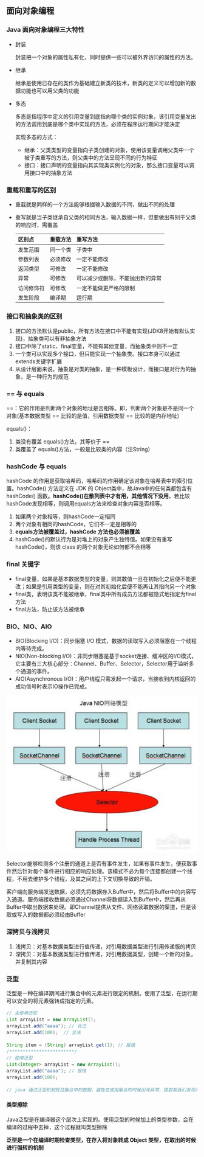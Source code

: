 ## 面向对象编程

### Java 面向对象编程三大特性

+ 封装

  封装把一个对象的属性私有化，同时提供一些可以被外界访问的属性的方法。

+ 继承

  继承是使用已存在的类作为基础建立新类的技术，新类的定义可以增加新的数据功能也可以用父类的功能

+ 多态

  多态是指程序中定义的引用变量到底指向哪个类的实例对象，该引用变量发出的方法调用到底是哪个类中实现的方法，必须在程序运行期间才能决定
  
  实现多态的方式：
  
  + 继承：父类类型的变量指向子类创建的对象，使用该变量调用父类中一个被子类重写的方法，则父类中的方法呈现不同的行为特征
  + 接口：接口声明的变量指向其实现类实例化的对象，那么接口变量可以调用接口中的抽象方法

### 重载和重写的区别

+ 重载就是同样的一个方法能够根据输入数据的不同，做出不同的处理

+ 重写就是当子类继承自父类的相同方法，输入数据一样，但要做出有别于父类的响应时，需覆盖

  | 区别点     | 重载方法 | 重写方法                         |
  | ---------- | -------- | -------------------------------- |
  | 发生范围   | 同一个类 | 子类中                           |
  | 参数列表   | 必须修改 | 一定不能修改                     |
  | 返回类型   | 可修改   | 一定不能修改                     |
  | 异常       | 可修改   | 可以减少或删除，不能抛出新的异常 |
  | 访问修饰符 | 可修改   | 一定不能做更严格的限制           |
  | 发生阶段   | 编译期   | 运行期                           |

### 接口和抽象类的区别

1. 接口的方法默认是public，所有方法在接口中不能有实现(JDK8开始有默认实现)，抽象类可以有非抽象方法
2. 接口中除了static、final变量，不能有其他变量，而抽象类中则不一定
3. 一个类可以实现多个接口，但只能实现一个抽象类。接口本身可以通过extends关键字扩展
4. 从设计层面来说，抽象是对类的抽象，是一种模板设计，而接口是对行为的抽象，是一种行为的规范

### == 与 equals

==：它的作用是判断两个对象的地址是否相等。即，判断两个对象是不是同一个对象(基本数据类型 == 比较的是值，引用数据类型 == 比较的是内存地址)

equals()：

1. 类没有覆盖 equals()方法，其等价于 == 
2. 类覆盖了 equals()方法，一般是比较类的内容（注String）

### hashCode 与 equals

hashCode 的作用是获取哈希码，哈希码的作用确定该对象在哈希表中的索引位置。hashCode() 方法定义在 JDK 的 Object类中，故Java中的任何类都包含有 hashCode() 函数。**hashCode()在散列表中才有用，其他情况下没用**，若比较hashCode发现相等，则调用equals方法来检查对象内容是否相等。

1. 如果两个对象相等，则hashCode一定相同
2. 两个对象有相同的hashCode，它们不一定是相等的
3. **equals方法被覆盖过，hashCode 方法也必须被覆盖**
4. hashCode()的默认行为是对堆上的对象产生独特值。如果没有重写 hashCode()，则该 class 的两个对象无论如何都不会相等

### final 关键字

+ final变量，如果是基本数据类型的变量，则其数值一旦在初始化之后便不能更改；如果是引用类型的变量，则在对其初始化后便不能再让其指向另一个对象
+ final类，表明该类不能被继承，final类中所有成员方法都被隐式地指定为final方法
+ final方法，防止该方法被继承

### BIO、NIO、AIO

+ BIO(Blocking I/O)：同步阻塞 I/O 模式，数据的读取写入必须阻塞在一个线程内等待完成。
+ NIO(Non-blocking I/O)：非同步阻塞是基于socket连接、缓冲区的I/O模式，它主要有三大核心部分：Channel、Buffer、Selector，Selector用于监听多个通道的事件。
+ AIO(Asynchronous I/O)：用户线程只需发起一个请求，当接收到内核返回的成功信号时表示IO操作已完成。

![NIO](pic\NIO.PNG)

Selector能够检测多个注册的通道上是否有事件发生，如果有事件发生，便获取事件然后针对每个事件进行相应的响应处理。该模式不必为每个连接都创建一个线程，不用去维护多个线程，及其之间的上下文切换导致的开销。

客户端向服务端发送数据，必须先将数据存入Buffer中，然后将Buffer中的内容写入通道。服务端接收数据必须通过Channel将数据读入到Buffer中，然后再从Buffer中取出数据来处理。即Channel提供从文件、网络读取数据的渠道，但是读取或写入的数据都必须经由Buffer

### 深拷贝与浅拷贝

1. 浅拷贝：对基本数据类型进行值传递，对引用数据类型进行引用传递版的拷贝
2. 深拷贝：对基本数据类型进行值传递，对引用数据类型，创建一个新的对象，并复制其内容

### 泛型

泛型是一种在编译期间进行集合中的元素进行限定的机制。使用了泛型，在运行期可以安全的将元素强转成指定的元素。

```java
// 未使用泛型
List arrayList = new ArrayList();
arrayList.add("aaaa"); // 合法
arrayList.add(100);  // 合法

String item = (String) arrayList.get(1); // 报错
/************************/
// 使用泛型
List<Integer> arrayList = new ArrayList();
arrayList.add("aaaa"); // 报错
arrayList.add(100);

// java 通过泛型机制规范集合中的数据，避免在使用集合的时候出现异常，提前帮我们发现问题
```

#### 类型擦除

Java泛型是在编译器这个层次上实现的。使用泛型的时候加上的类型参数，会在编译的过程中去掉，这个过程就叫类型擦除

**泛型是一个在编译时期检查类型，在存入将对象转成 Object 类型，在取出的时候进行强转的机制**